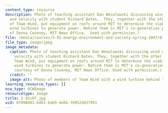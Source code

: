 ```yaml
---
content_type: resource
description: Photo of teaching assistant Dan Wesolowski discussing wind direction
  and velocity with student Richard Bates.  They, together with the other members
  of Team Wind, put equipment on roofs around MIT to determine the viability of using
  wind turbines to generate power. Behind them is MIT's co-generation plant. (Courtesy
  of Donna Coveney, MIT News Office.  Used with permission.)
file: /media/courses/5-92-energy-environment-and-society-spring-2007/0f098d01b4016ab94e6b78952dd37993_5-92s07.jpg
file_type: image/jpeg
image_metadata:
  caption: Photo of teaching assistant Dan Wesolowski discussing wind direction and
    velocity with student Richard Bates. They, together with the other members of
    Team Wind, put equipment on roofs around MIT to determine the viability of using
    wind turbines to generate power. Behind them is MIT's co-generation plant. (Image
    courtesy of Donna Coveney, MIT News Office. Used with permission.)
  credit: ''
  image-alt: Photo of members of Team Wind with a wind turbine behind them.
learning_resource_types: []
ocw_type: OCWImage
resourcetype: Image
title: 5-92s07.jpg
uid: 0f098d01-b401-6ab9-4e6b-78952dd37993
---
```

